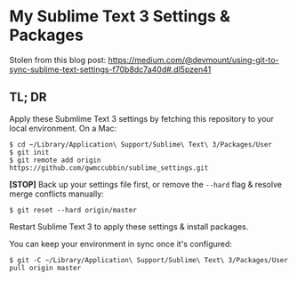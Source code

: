 # My Sublime Text 3 Settings & Packages
Stolen from this blog post: https://medium.com/@devmount/using-git-to-sync-sublime-text-settings-f70b8dc7a40d#.dl5pzen41

## TL; DR
Apply these Submlime Text 3 settings by fetching this repository to your local environment. On a Mac:
```
$ cd ~/Library/Application\ Support/Sublime\ Text\ 3/Packages/User
$ git init
$ git remote add origin https://github.com/gwmccubbin/sublime_settings.git
```
**[STOP]** Back up your settings file first, or remove the `--hard` flag & resolve merge conflicts manually:
```
$ git reset --hard origin/master
```
Restart Sublime Text 3 to apply these settings & install packages.

You can keep your environment in sync once it's configured:
```
$ git -C ~/Library/Application\ Support/Sublime\ Text\ 3/Packages/User pull origin master
```
